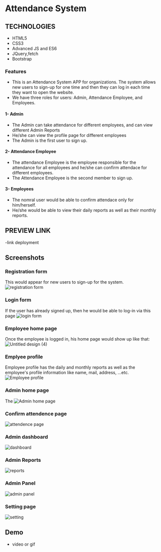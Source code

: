 # Attendance System
## TECHNOLOGIES
  - HTML5
  - CSS3
  - Advanced JS and ES6
  - JQuery,fetch
  - Bootstrap

### Features
- This is an Attendance System APP for organizations. The system allows new users to sign-up for one time and then they can log in each time they want to open the website.
- We have three roles for users: Admin, Attendance Employee, and Employees. 
#### 1- Admin
- The Admin can take attendance for different employees, and can view different Admin Reports
- He/she can view the profile page for different employees
- The Admin is the first user to sign up.
#### 2- Attendance Employee
- The attendance Employee is the employee responsible for the attendance for all employees and he/she can confirm attendace for different employees.
- The Attendance Employee is the second member to sign up.
#### 3- Employees
- The nomral user would be able to confirm attendace only for him/herself.
- He/she would be able to view their daily reports as well as their monthly reports.

## PREVIEW LINK
  -link deployment 

## Screenshots
### Registration form
This would appear for new users to sign-up for the system. 
![registration form](https://user-images.githubusercontent.com/118731723/223162268-9a31d832-4433-4324-b11b-b7231f17c4a8.gif)

### Login form
If the user has already signed up, then he would be able to log-in via this page
![login form](https://user-images.githubusercontent.com/118731723/223162697-a17a6578-92db-4f32-81b1-c162a84ea642.gif)

### Employee home page
Once the employee is logged in, his home page would show up like that:
![Untitled design (4)](https://user-images.githubusercontent.com/118731723/223157285-d7247d25-08c6-44d6-8cb8-4717e5e2f21a.gif)

### Emplyee profile
Employee profile has the daily and monthly reports as well as the employee's profile information like name, mail, address, ...etc.
![Employee profile](https://user-images.githubusercontent.com/118731723/223160608-2ce27016-d68d-4092-9ec6-8b9728ae383d.gif)

### Admin home page
The
![Admin home page](https://user-images.githubusercontent.com/118731723/223200841-bee207dc-5c60-4f5d-a1b7-2d4284ecb43c.gif)

### Confirm attendence page
![attendence page](https://user-images.githubusercontent.com/118731723/223201464-95a8b0bd-6931-4d93-9885-e740129d31d0.gif)

### Admin dashboard
![dashboard](https://user-images.githubusercontent.com/118731723/223205653-7a7462cb-9ae5-475e-9b18-9eca941f7d55.gif)

### Admin Reports
![reports](https://user-images.githubusercontent.com/118731723/223207004-46145a15-2f99-4f61-8455-1963db1a2afc.gif)

### Admin Panel
![admin panel](https://user-images.githubusercontent.com/118731723/223214913-505fa3b9-8717-4cc9-9b7c-a6678e00e0fc.gif)

### Setting page
![setting](https://user-images.githubusercontent.com/118731723/223215495-598a5b6e-f443-479b-b2f5-abe11260d6fc.gif)



## Demo 
- video or gif


